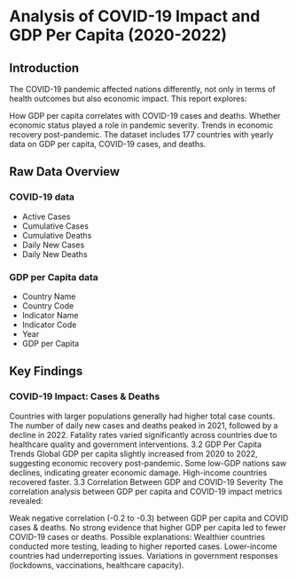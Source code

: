 # Analysis of COVID-19 Impact and GDP Per Capita (2020-2022)

## Introduction
The COVID-19 pandemic affected nations differently, not only in terms of health outcomes but also economic impact. This report explores:

How GDP per capita correlates with COVID-19 cases and deaths.
Whether economic status played a role in pandemic severity.
Trends in economic recovery post-pandemic.
The dataset includes 177 countries with yearly data on GDP per capita, COVID-19 cases, and deaths.

## Raw Data Overview

### COVID-19 data
- Active Cases
- Cumulative Cases
- Cumulative Deaths
- Daily New Cases
- Daily New Deaths

### GDP per Capita data
- Country Name
- Country Code
- Indicator Name
- Indicator Code
- Year
- GDP per Capita

## Key Findings
### COVID-19 Impact: Cases & Deaths
Countries with larger populations generally had higher total case counts.
The number of daily new cases and deaths peaked in 2021, followed by a decline in 2022.
Fatality rates varied significantly across countries due to healthcare quality and government interventions.
3.2 GDP Per Capita Trends
Global GDP per capita slightly increased from 2020 to 2022, suggesting economic recovery post-pandemic.
Some low-GDP nations saw declines, indicating greater economic damage.
High-income countries recovered faster.
3.3 Correlation Between GDP and COVID-19 Severity
The correlation analysis between GDP per capita and COVID-19 impact metrics revealed:

Weak negative correlation (-0.2 to -0.3) between GDP per capita and COVID cases & deaths.
No strong evidence that higher GDP per capita led to fewer COVID-19 cases or deaths.
Possible explanations:
Wealthier countries conducted more testing, leading to higher reported cases.
Lower-income countries had underreporting issues.
Variations in government responses (lockdowns, vaccinations, healthcare capacity).
